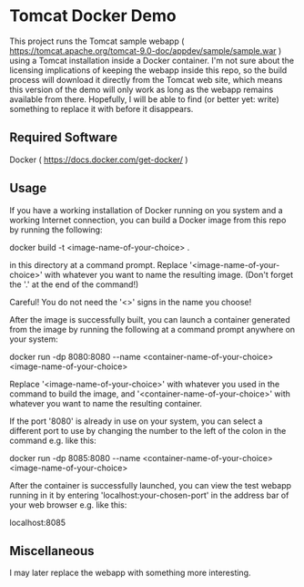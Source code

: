# Tomcat Docker Demo
This project runs the Tomcat sample webapp
( https://tomcat.apache.org/tomcat-9.0-doc/appdev/sample/sample.war )
using a Tomcat installation inside a Docker container. I'm not sure about the licensing
implications of keeping the webapp inside this repo, so the build process will download
it directly from the Tomcat web site, which means this version of the demo will only work
as long as the webapp remains available from there. Hopefully, I will be able to find (or
better yet: write) something to replace it with before it disappears.

## Required Software
Docker ( https://docs.docker.com/get-docker/ )

## Usage
If you have a working installation of Docker running on you system and a working
Internet connection, you can build a Docker image from this repo by running the
following:

docker build -t &lt;image-name-of-your-choice&gt; .

in this directory at a command prompt. Replace '&lt;image-name-of-your-choice&gt;'
with whatever you want to name the resulting image. (Don't forget the '.' at
the end of the command!)

Careful! You do not need the '&lt;&gt;' signs in the name you choose!

After the image is successfully built, you can launch a container generated
from the image by running the following at a command prompt anywhere on your
system:

docker run -dp 8080:8080 --name &lt;container-name-of-your-choice&gt; &lt;image-name-of-your-choice&gt;

Replace '&lt;image-name-of-your-choice&gt;' with whatever you used in the command to build the
image, and '&lt;container-name-of-your-choice&gt;' with whatever you want to name the resulting
container.

If the port '8080' is already in use on your system, you can select a different port
to use by changing the number to the left of the colon in the command e.g. like this:

docker run -dp 8085:8080 --name &lt;container-name-of-your-choice&gt; &lt;image-name-of-your-choice&gt;

After the container is successfully launched, you can view the test webapp running in it
by entering 'localhost:your-chosen-port' in the address bar of your web browser e.g. like
this:

localhost:8085

## Miscellaneous
I may later replace the webapp with something more interesting.
